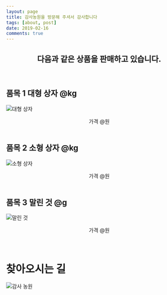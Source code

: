 ```yaml
---
layout: page
title: 감사농원을 방문해 주셔서 감사합니다
tags: [about, post]
date: 2019-02-16
comments: true
---
```


## <center>다음과 같은 상품을 판매하고 있습니다.</center>

<br>

## 품목 1 **대형 상자** @kg

![대형 상자](https://gamsa-new.firebaseapp.com/assets/img/src/goods2.jpg)

<center>가격 @원</center>

<br>

## 품목 2 **소형 상자** @kg

![소형 상자](https://gamsa-new.firebaseapp.com/assets/img/src/goods3.jpg)

<center>가격 @원</center>

<br>

## 품목 3 **말린 것** @g

![말린 것](https://gamsa-new.firebaseapp.com/assets/img/src/goods4.jpg)

<center>가격 @원</center>

<br>
<br>

# 찾아오시는 길

![감사 농원](https://gamsa-new.firebaseapp.com/assets/img/src/location.jpg)

